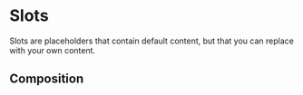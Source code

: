 # Slots

Slots are placeholders that contain default content, but that you can replace with your own content.

## Composition

<img src="../../.gitbook/assets/file.excalidraw.svg" alt="" class="gitbook-drawing">